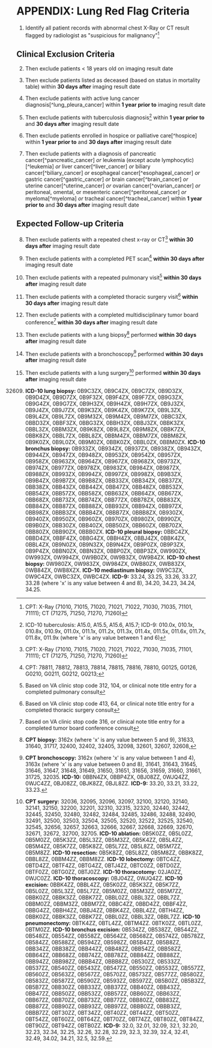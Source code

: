 # APPENDIX: Lung Red Flag Criteria

1. Identify all patient records with abnormal chest X-Ray or CT result
flagged by radiologist as "suspicious for malignancy"[^1]




## Clinical Exclusion Criteria

2. Then exclude patients \< 18 years old on imaging result date

3. Then exclude patients listed as deceased (based on status in mortality table) within **30 days
after** imaging result date

4. Then exclude patients with active lung cancer diagnosis[^lung_pleura_cancer] within
**1 year prior to** imaging result date

5. Then exclude patients with tuberculosis diagnosis[^4] within **1
year prior to** and **30 days after** imaging result date

6. Then exclude patients enrolled in hospice or palliative care[^hospice]
within **1 year prior to** and **30 days after** imaging result date

7. Then exclude patients with a diagnosis of pancreatic cancer[^pancreatic_cancer] *or*
leukemia (except acute lymphocytic)[^leukemia] *or*
liver cancer[^liver_cancer] *or*
biliary cancer[^biliary_cancer] *or*
esophageal cancer[^esophageal_cancer] *or*
gastric cancer[^gastric_cancer] *or*
brain cancer[^brain_cancer] *or*
uterine cancer[^uterine_cancer] *or*
ovarian cancer[^ovarian_cancer] *or*
peritoneal, omental, or mesenteric cancer[^peritoneal_cancer] *or*
myeloma[^myeloma] *or*
tracheal cancer[^tracheal_cancer]
within **1 year prior to** and **30 days after** imaging result date




## Expected Follow-up Criteria

8. Then exclude patients with a repeated chest x-ray or CT[^1]
**within 30 days after** imaging result date

9. Then exclude patients with a completed PET scan[^18] **within 30
days after** imaging result date

10. Then exclude patients with a repeated pulmonary visit[^19]
**within 30 days after** imaging result date

11. Then exclude patients with a completed thoracic surgery visit[^20]
**within 30 days after** imaging result date

12. Then exclude patients with a completed multidisciplinary tumor
board conference[^21] **within 30 days after** imaging result date

13. Then exclude patients with a lung biopsy[^22] performed **within
30 days after** imaging result date

14. Then exclude patients with a bronchoscopy[^23] performed **within
30 days after** imaging result date

15. Then exclude patients with a lung surgery[^24] performed **within
30 days after** imaging result date





[^1]: CPT: X-Ray (71010, 71015, 71020, 71021, 71022, 71030, 71035,
71101, 71111); CT (71275, 71250, 71270, 71260)

[^4]: ICD-10 tuberculosis: A15.0, A15.5, A15.6, A15.7; ICD-9: 010.0x, 010.1x, 010.8x, 010.9x, 011.0x, 011.1x, 011.2x,
011.3x, 011.4x, 011.5x, 011.6x, 011.7x, 011.8x, 011.9x (where 'x' is
any value between 1 and 6)




[^18]: CPT: 78811, 78812, 78813, 78814, 78815, 78816, 78810, G0125,
G0126, G0210, G0211, G0212, G0213; 

[^19]: Based on VA clinic stop code 312, 104, or clinical note title
entry for a completed pulmonary consult

[^20]: Based on VA clinic stop code 413, 64, or clinical note title
entry for a completed thoracic surgery consult

[^21]: Based on VA clinic stop code 316, or clinical note title entry
for a completed tumor board conference consult

[^22]: **CPT biopsy:** 3162x (where 'x' is any value between 5 and 9),
31633, 31640, 31717, 32400, 32402, 32405, 32098, 32601, 32607, 32608,
32609. **ICD-10 lung biopsy:** 0B9C3ZX, 0B9C4ZX, 0B9C7ZX, 0B9D3ZX,
0B9D4ZX, 0B9D7ZX, 0B9F3ZX, 0B9F4ZX, 0B9F7ZX, 0B9G3ZX, 0B9G4ZX,
0B9G7ZX, 0B9H3ZX, 0B9H4ZX, 0B9H7ZX, 0B9J3ZX, 0B9J4ZX, 0B9J7ZX,
0B9K3ZX, 0B9K4ZX, 0B9K7ZX, 0B9L3ZX, 0B9L4ZX, 0B9L7ZX, 0B9M3ZX,
0B9M4ZX, 0B9M7ZX, 0BBC3ZX, 0BBD3ZX, 0BBF3ZX, 0BBG3ZX, 0BBH3ZX,
0BBJ3ZX, 0BBK3ZX, 0BBL3ZX, 0BBM3ZX, 0B9K8ZX, 0B9L8ZX, 0B9M8ZX,
0BBK7ZX, 0BBK8ZX, 0BBL7ZX, 0BBL8ZX, 0BBM4ZX, 0BBM7ZX, 0BBM8ZX,
0B9K0ZX, 0B9L0ZX, 0B9M0ZX, 0BBK0ZX, 0BBL0ZX, 0BBM0ZX. **ICD-10
bronchus biopsy:** 0B933ZX, 0B934ZX, 0B937ZX, 0B938ZX, 0B943ZX,
0B944ZX, 0B947ZX, 0B948ZX, 0B953ZX, 0B954ZX, 0B957ZX, 0B958ZX,
0B963ZX, 0B964ZX, 0B967ZX, 0B968ZX, 0B973ZX, 0B974ZX, 0B977ZX,
0B978ZX, 0B983ZX, 0B984ZX, 0B987ZX, 0B988ZX, 0B993ZX, 0B994ZX,
0B997ZX, 0B998ZX, 0B9B3ZX, 0B9B4ZX, 0B9B7ZX, 0B9B8ZX, 0BB33ZX,
0BB34ZX, 0BB37ZX, 0BB38ZX, 0BB43ZX, 0BB44ZX, 0BB47ZX, 0BB48ZX,
0BB53ZX, 0BB54ZX, 0BB57ZX, 0BB58ZX, 0BB63ZX, 0BB64ZX, 0BB67ZX,
0BB68ZX, 0BB73ZX, 0BB74ZX, 0BB77ZX, 0BB78ZX, 0BB83ZX, 0BB84ZX,
0BB87ZX, 0BB88ZX, 0BB93ZX, 0BB94ZX, 0BB97ZX, 0BB98ZX, 0BBB3ZX,
0BBB4ZX, 0BBB7ZX, 0BBB8ZX, 0B930ZX, 0B940ZX, 0B950ZX, 0B960ZX,
0B970ZX, 0B980ZX, 0B990ZX, 0B9B0ZX, 0BB30ZX, 0BB40ZX, 0BB50ZX,
0BB60ZX, 0BB70ZX, 0BB80ZX, 0BB90ZX, 0BBB0ZX. **ICD-10 pleural
biopsy:** 0BBC4ZX, 0BBD4ZX, 0BBF4ZX, 0BBG4ZX, 0BBH4ZX, 0BBJ4ZX,
0BBK4ZX, 0BBL4ZX, 0B9N0ZX, 0B9N3ZX, 0B9N4ZX, 0B9P0ZX, 0B9P3ZX,
0B9P4ZX, 0BBN0ZX, 0BBN3ZX, 0BBP0ZX, 0BBP3ZX, 0W990ZX, 0W993ZX,
0W994ZX, 0W9B0ZX, 0W9B3ZX, 0W9B4ZX. **ICD-10 chest biopsy:** 0W980ZX,
0W983ZX, 0W984ZX, 0WB80ZX, 0WB83ZX, 0WB84ZX, 0WB8XZX. **ICD-10
mediastinum biopsy:** 0W9C3ZX, 0W9C4ZX, 0WBC3ZX, 0WBC4ZX. **ICD-9:**
33.24, 33.25, 33.26, 33.27, 33.28 (where 'x' is any value between 4
and 8), 34.20, 34.23, 34.24, 34.25.

[^23]: **CPT bronchoscopy:** 3162x (where 'x' is any value between 1 and
4), 3163x (where 'x' is any value between 0 and 8), 31641, 31643,
31645, 31646, 31647, 31648, 31649, 31650, 31651, 31656, 31659, 31660,
31661, 31725, 32035. **ICD-10:** 0BBN4ZX, 0BBP4ZX, 0BJ08ZZ, 0WJQ4ZZ,
0WJC4ZZ, 0BJ08ZZ, 0BJK8ZZ, 0BJL8ZZ. **ICD-9:** 33.20, 33.21, 33.22, 33.23.

[^24]: **CPT surgery:** 32036, 32095, 32096, 32097, 32100, 32120, 32140,
32141, 32150, 32200, 32201, 32310, 32315, 32320, 32440, 32442, 32445,
32450, 32480, 32482, 32484, 32485, 32486, 32488, 32490, 32491, 32500,
32503, 32504, 32505, 32520, 32522, 32525, 32540, 32545, 32656, 32657,
32663, 32666, 32667, 32668, 32669, 32670, 32671, 32672, 32700, 32705.
**ICD-10 ablation:** 0B5K0ZZ, 0B5L0ZZ, 0B5M0ZZ, 0B5K3ZZ, 0B5L3ZZ,
0B5M3ZZ, 0B5K4ZZ, 0B5L4ZZ, 0B5M4ZZ, 0B5K7ZZ, 0B5K8ZZ, 0B5L7ZZ,
0B5L8ZZ, 0B5M7ZZ, 0B5M8ZZ. **ICD-10 resection:** 0B5K8ZZ, 0B5L8ZZ,
0B5M8ZZ, 0BBK8ZZ, 0BBL8ZZ, 0BBM4ZZ, 0BBM8ZZ. **ICD-10 lobectomy:**
0BTC4ZZ, 0BTD4ZZ, 0BTF4ZZ, 0BTG4ZZ, 0BTJ4ZZ, 0BTC0ZZ, 0BTD0ZZ,
0BTF0ZZ, 0BTG0ZZ, 0BTJ0ZZ. **ICD-10 thoracotomy:** 02JA0ZZ, 0WJC0ZZ.
**ICD-10 thoracoscopy:** 0BJ04ZZ, 0WJQ4ZZ. **ICD-10 excision:**
0BBK4ZZ, 0BBL4ZZ, 0B5K0ZZ, 0B5K3ZZ, 0B5K7ZZ, 0B5L0ZZ, 0B5L3ZZ,
0B5L7ZZ, 0B5M0ZZ, 0B5M3ZZ, 0B5M7ZZ, 0BBK0ZZ, 0BBK3ZZ, 0BBK7ZZ,
0BBL0ZZ, 0BBL3ZZ, 0BBL7ZZ, 0BBM0ZZ, 0BBM3ZZ, 0BBM7ZZ, 0BBC4ZZ,
0BBD4ZZ, 0BBF4ZZ, 0BBG4ZZ, 0BBH4ZZ, 0BBJ4ZZ, 0BBK4ZZ, 0BBL4ZZ,
0BTH4ZZ, 0BBK0ZZ, 0BBK3ZZ, 0BBK7ZZ, 0BBL0ZZ, 0BBL3ZZ, 0BBL7ZZ.
**ICD-10 pneumonectomy:** 0BTK4ZZ, 0BTL4ZZ, 0BTM4ZZ. 0BTK0ZZ, 0BTL0ZZ,
0BTM0ZZ. **ICD-10 bronchus excision:** 0B534ZZ, 0B538ZZ, 0B544ZZ,
0B548ZZ, 0B554ZZ, 0B558ZZ, 0B564ZZ, 0B568ZZ, 0B574ZZ, 0B578ZZ,
0B584ZZ, 0B588ZZ, 0B594ZZ, 0B598ZZ, 0B5B4ZZ, 0B5B8ZZ, 0BB34ZZ,
0BB38ZZ, 0BB44ZZ, 0BB48ZZ, 0BB54ZZ, 0BB58ZZ, 0BB64ZZ, 0BB68ZZ,
0BB74ZZ, 0BB78ZZ, 0BB84ZZ, 0BB88ZZ, 0BB94ZZ, 0BB98ZZ, 0BBB4ZZ,
0BBB8ZZ, 0B530ZZ, 0B533ZZ, 0B537ZZ, 0B540ZZ, 0B543ZZ, 0B547ZZ,
0B550ZZ, 0B553ZZ, 0B557ZZ, 0B560ZZ, 0B563ZZ, 0B567ZZ, 0B570ZZ,
0B573ZZ, 0B577ZZ, 0B580ZZ, 0B583ZZ, 0B587ZZ, 0B590ZZ, 0B593ZZ,
0B597ZZ, 0B5B0ZZ, 0B5B3ZZ, 0B5B7ZZ, 0BB30ZZ, 0BB33ZZ, 0BB37ZZ,
0BB40ZZ, 0BB43ZZ, 0BB47ZZ, 0BB50ZZ, 0BB53ZZ, 0BB57ZZ, 0BB60ZZ,
0BB63ZZ, 0BB67ZZ, 0BB70ZZ, 0BB73ZZ, 0BB77ZZ, 0BB80ZZ, 0BB83ZZ,
0BB87ZZ, 0BB90ZZ, 0BB93ZZ, 0BB97ZZ, 0BBB0ZZ, 0BBB3ZZ, 0BBB7ZZ,
0BT30ZZ, 0BT34ZZ, 0BT40ZZ, 0BT44ZZ, 0BT50ZZ, 0BT54ZZ, 0BT60ZZ,
0BT64ZZ, 0BT70ZZ, 0BT74ZZ, 0BT80ZZ, 0BT84ZZ, 0BT90ZZ, 0BT94ZZ, 0BTB0ZZ. **ICD-9:**
32.0, 32.01, 32.09, 32.1, 32.20, 32.23, 32.34, 32.25, 32.26, 32.28,
32.29, 32.3, 32.39, 32.4, 32.41, 32.49, 34.02, 34.21, 32.5, 32.59.


